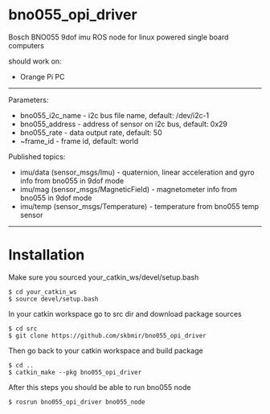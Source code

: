 # bno055_opi_driver

Bosch BNO055 9dof imu ROS node for linux powered single board computers

should work on:
- Orange Pi PC

------

Parameters:
- bno055_i2c_name - i2c bus file name, default: /dev/i2c-1
- bno055_address - address of sensor on i2c bus, default: 0x29
- bno055_rate - data output rate, default: 50
- ~frame_id - frame id, default: world

Published topics:
- imu/data (sensor_msgs/Imu) - quaternion, linear acceleration and gyro info from bno055 in 9dof mode
- imu/mag (sensor_msgs/MagneticField) - magnetometer info from bno055 in 9dof mode
- imu/temp (sensor_msgs/Temperature) - temperature from bno055 temp sensor

------

# Installation

  Make sure you sourced your_catkin_ws/devel/setup.bash

    $ cd your_catkin_ws
    $ source devel/setup.bash

  In your catkin workspace go to src dir and download package sources

    $ cd src
    $ git clone https://github.com/skbmir/bno055_opi_driver

  Then go back to your catkin workspace and build package

    $ cd ..
    $ catkin_make --pkg bno055_opi_driver

  After this steps you should be able to run bno055 node

    $ rosrun bno055_opi_driver bno055_node
